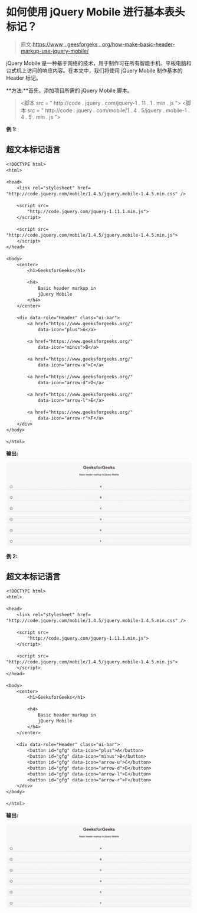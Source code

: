 # 如何使用 jQuery Mobile 进行基本表头标记？

> 原文:[https://www . geesforgeks . org/how-make-basic-header-markup-use-jquery-mobile/](https://www.geeksforgeeks.org/how-to-make-basic-header-markup-using-jquery-mobile/)

jQuery Mobile 是一种基于网络的技术，用于制作可在所有智能手机、平板电脑和台式机上访问的响应内容。在本文中，我们将使用 jQuery Mobile 制作基本的 Header 标记。

**方法:**首先，添加项目所需的 jQuery Mobile 脚本。

> <link rel="”stylesheet”" href="”http://code.jquery.com/mobile/1.4.5/jquery.mobile-1.4.5.min.css”/">
> <脚本 src = " http://code . jquery . com/jquery-1 . 11 . 1 . min . js "></脚本>
> <脚本 src = " http://code . jquery . com/mobile/1 . 4 . 5/jquery . mobile-1 . 4 . 5 . min . js "></脚本>

**例 1:**

## 超文本标记语言

```
<!DOCTYPE html>
<html>

<head>
    <link rel="stylesheet" href=
"http://code.jquery.com/mobile/1.4.5/jquery.mobile-1.4.5.min.css" />

    <script src=
        "http://code.jquery.com/jquery-1.11.1.min.js">
    </script>

    <script src=
"http://code.jquery.com/mobile/1.4.5/jquery.mobile-1.4.5.min.js">
    </script>
</head>

<body>
    <center>
        <h1>GeeksforGeeks</h1>

        <h4>
            Basic header markup in 
            jQuery Mobile
        </h4>
    </center>

    <div data-role="Header" class="ui-bar">
        <a href="https://www.geeksforgeeks.org/"
            data-icon="plus">A</a>

        <a href="https://www.geeksforgeeks.org/"
            data-icon="minus">B</a>

        <a href="https://www.geeksforgeeks.org/"
            data-icon="arrow-u">C</a>

        <a href="https://www.geeksforgeeks.org/"
            data-icon="arrow-d">D</a>

        <a href="https://www.geeksforgeeks.org/"
            data-icon="arrow-l">E</a>

        <a href="https://www.geeksforgeeks.org/"
            data-icon="arrow-r">F</a>
    </div>
</body>

</html>
```

**输出:**

![](img/af2743a3b6154b23645b9b993c416c77.png)

**例 2:**

## 超文本标记语言

```
<!DOCTYPE html>
<html>

<head>
    <link rel="stylesheet" href=
"http://code.jquery.com/mobile/1.4.5/jquery.mobile-1.4.5.min.css" />

    <script src=
        "http://code.jquery.com/jquery-1.11.1.min.js">
    </script>

    <script src=
"http://code.jquery.com/mobile/1.4.5/jquery.mobile-1.4.5.min.js">
    </script>
</head>

<body>
    <center>
        <h1>GeeksforGeeks</h1>

        <h4>
            Basic header markup in 
            jQuery Mobile
        </h4>
    </center>

    <div data-role="Header" class="ui-bar">
        <button id="gfg" data-icon="plus">A</button>
        <button id="gfg" data-icon="minus">B</button>
        <button id="gfg" data-icon="arrow-u">C</button>
        <button id="gfg" data-icon="arrow-d">D</button>
        <button id="gfg" data-icon="arrow-l">E</button>
        <button id="gfg" data-icon="arrow-r">F</button>
    </div>
</body>

</html> 
```

**输出:**

![](img/af2743a3b6154b23645b9b993c416c77.png)